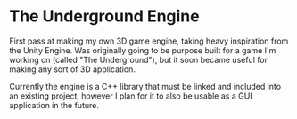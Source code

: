 # The Underground Engine

First pass at making my own 3D game engine, taking heavy inspiration from the Unity Engine.
Was originally going to be purpose built for a game I'm working on (called "The Underground"), but it soon
became useful for making any sort of 3D application.

Currently the engine is a C++ library that must be linked and included into an existing project,
however I plan for it to also be usable as a GUI application in the future.
